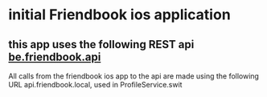 # initial Friendbook ios application

## this app uses the following REST api [be.friendbook.api](https://github.com/kaspercools/be.friendbook.api)
All calls from the friendbook ios app to the api are made using the following URL api.friendbook.local, used in ProfileService.swit

